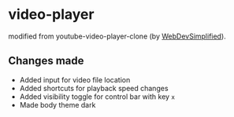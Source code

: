 # video-player
modified from youtube-video-player-clone (by [WebDevSimplified](https://youtu.be/ZeNyjnneq_w?si=huvIbB8wHKb7yGlZ)). 

## Changes made
- Added input for video file location
- Added shortcuts for playback speed changes
- Added visibility toggle for control bar with key `x`
- Made body theme dark
